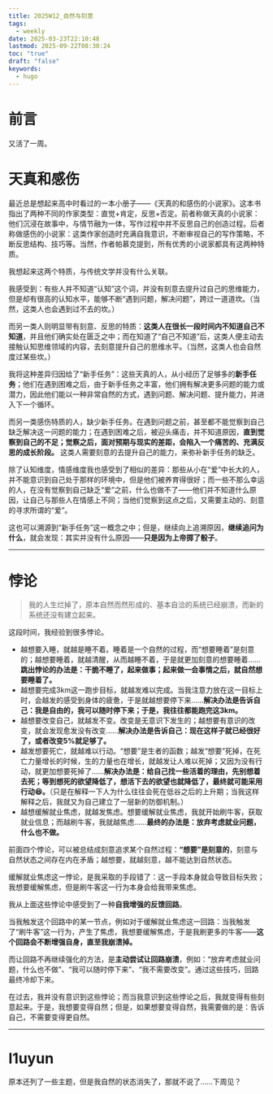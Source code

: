```yaml
---
title: 2025W12_自然与刻意
tags:
  - weekly
date: 2025-03-23T22:10:48
lastmod: 2025-09-22T08:30:24
toc: "true"
draft: "false"
keywords:
  - hugo
---
```

# 前言
又活了一周。
# 天真和感伤
最近总是想起来高中时看过的一本小册子——《天真的和感伤的小说家》。这本书指出了两种不同的作家类型：直觉+肯定，反思+否定。前者称做天真的小说家：他们沉浸在故事中，与情节融为一体，写作过程中并不反思自己的创造过程。后者称做感伤的小说家：这类作家创造时充满自我意识，不断审视自己的写作策略，不断反思结构、技巧等。当然，作者帕慕克提到，所有优秀的小说家都具有这两种特质。

我想起来这两个特质，与传统文学并没有什么关联。

我感受到：有些人并不知道“认知”这个词，并没有刻意去提升过自己的思维能力，但是却有很高的认知水平，能够不断“遇到问题，解决问题”，跨过一道道坎。（当然，这类人也会遇到过不去的坎。）

而另一类人则明显带有刻意、反思的特质：**这类人在很长一段时间内不知道自己不知道**，并且他们确实处在匮乏之中；而在知道了“自己不知道”后，这类人便主动去接触认知思维领域的内容，去刻意提升自己的思维水平。（当然，这类人也会自然度过某些坎。）

我将这种差异归因给了“新手任务”：这些天真的人，从小经历了足够多的**新手任务**；他们在遇到困难之后，由于新手任务之丰富，他们拥有解决更多问题的能力或潜力，因此他们能以一种非常自然的方式，遇到问题、解决问题、提升能力，并进入下一个循环。

而另一类感伤特质的人，缺少新手任务。在遇到问题之前，甚至都不能觉察到自己缺乏解决这一问题的能力；在遇到困难之后，被迎头痛击，并不知道原因，**直到觉察到自己的不足；觉察之后，面对预期与现实的差距，会陷入一个痛苦的、充满反思的成长阶段。** 这类人需要刻意的去提升自己的能力，来弥补新手任务的缺乏。

除了认知维度，情感维度我也感受到了相似的差异：那些从小在“爱”中长大的人，并不能意识到自己处于那样的环境中，但是他们被养育得很好；而一些不那么幸运的人，在没有觉察到自己缺乏“爱”之前，什么也做不了——他们并不知道什么原因，让自己与那些人在情感上不同；当他们觉察到这点之后，又需要主动的、刻意的寻求所谓的“爱”。

这也可以溯源到“新手任务”这一概念之中；但是，继续向上追溯原因，**继续追问为什么**，就会发现：其实并没有什么原因——**只是因为上帝掷了骰子**。

---
# 悖论
> 我的人生烂掉了，原本自然而然形成的、基本自洽的系统已经崩溃，而新的系统还没有建立起来。

这段时间，我经验到很多悖论。

- 越想要入睡，就越是睡不着。睡着是一个自然的过程，而“想要睡着”是刻意的；越想要睡着，就越清醒，从而越睡不着，于是就更加刻意的想要睡着……**跳出悖论的办法是：干脆不睡了，起来做事；起来做一会事情之后，就自然想要睡着了。**
- 越想要完成3km这一跑步目标，就越发难以完成。当我注意力放在这一目标上时，会越发的感受到身体的疲惫，于是就越想要停下来……**解决办法是告诉自己：我是自由的，我可以随时停下来；于是，我往往都能跑完这3km。**
- 越想要改变自己，就越发不变。改变是无意识下发生的；越想要有意识的改变，就会发现愈发没有改变……**解决办法是告诉自己：现在这样子就已经很好了，或者改变5%就足够了。**
- 越发想要死亡，就越难以行动。“想要”是生者的函数；越发“想要”死掉，在死亡力量增长的时候，生的力量也在增长，就越发让人难以死掉；又因为没有行动，就更加想要死掉了……**解决办法是：给自己找一些活着的理由，先别想着去死；等到想死的欲望降低了，想活下去的欲望也就降低了，最终就可能采用行动😆。**（只是在解释一下人为什么往往会死在低谷之后的上升期；当我这样解释之后，我就又为自己建立了一层新的防御机制。）
- 越想缓解就业焦虑，就越发焦虑。想要缓解就业焦虑，我就开始刷牛客，获取就业信息；而越刷牛客，我就越焦虑……**最终的办法是：放弃考虑就业问题，什么也不做。**

前面四个悖论，可以被总结成刻意追求某个自然过程：**“想要”是刻意的**，刻意与自然状态之间存在内在矛盾；越想要，就越刻意，越不能达到自然状态。

缓解就业焦虑这一悖论，是我采取的手段错了：这一手段本身就会导致目标失败；我想要缓解焦虑，但是刷牛客这一行为本身会给我带来焦虑。

我从上面这些悖论中感受到了一种**自我增强的反馈回路**。

当我触发这个回路中的某一节点，例如对于缓解就业焦虑这一回路：当我触发了“刷牛客”这一行为，产生了焦虑，我想要缓解焦虑，于是我刷更多的牛客——**这个回路会不断增强自身，直至我崩溃掉。**

而让回路不再继续强化的方法，是**主动尝试让回路崩溃**，例如：“放弃考虑就业问题，什么也不做”、“我可以随时停下来”、“我不需要改变”。通过这些技巧，回路最终冷却下来。

在过去，我并没有意识到这些悖论；而当我意识到这些悖论之后，我就变得有些刻意起来。于是，我想要变得自然；但是，如果想要变得自然，我需要做的是：告诉自己，不需要变得更自然。

---
# l1uyun
原本还列了一些主题，但是我自然的状态消失了，那就不说了……下周见？